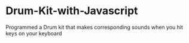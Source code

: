 # Drum-Kit-with-Javascript
Programmed a Drum kit that makes corresponding sounds when you hit keys on your keyboard
